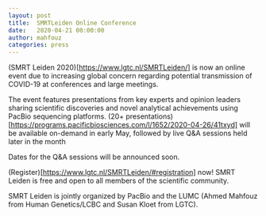 ```yaml
---
layout: post
title:  SMRTLeiden Online Conference
date:   2020-04-21 00:00:00
author: mahfouz
categories: press
---
```

(SMRT Leiden 2020)[https://www.lgtc.nl/SMRTLeiden/] is now an online event due to increasing global concern regarding potential transmission of COVID-19 at conferences and large meetings.

The event features presentations from key experts and opinion leaders sharing scientific discoveries and novel analytical achievements using PacBio sequencing platforms. (20+ presentations)[https://programs.pacificbiosciences.com/l/1652/2020-04-26/41txyd] will be available on-demand in early May, followed by live Q&A sessions held later in the month

Dates for the Q&A sessions will be announced soon.

(Register)[https://www.lgtc.nl/SMRTLeiden/#registration] now! SMRT Leiden is free and open to all members of the scientific community.

SMRT Leiden is jointly organized by PacBio and the LUMC (Ahmed Mahfouz from Human Genetics/LCBC and Susan Kloet from LGTC).  

